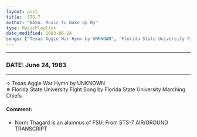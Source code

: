 ```yaml
---
layout: post
title:  STS-7
author: "NASA: Music to Wake Up By"
type: MusicPlaylist
date_modified: 1983-06-24
songs: ["Texas Aggie War Hymn by UNKNOWN", "Florida State University Fight Song by Florida State University Marching Chiefs"]
---
```


----
### DATE: June 24, 1983
----
⊹ Texas Aggie War Hymn by UNKNOWN  &nbsp;<br />
✵ Florida State University Fight Song by Florida State University Marching Chiefs

#### Comment:
* Norm Thagard is an alumnus of FSU. From STS-7 AIR/GROUND TRANSCRIPT



<br/>
<center>
	<a target="_blank"
	   href="https://twitter.com/intent/tweet?hashtags=Space,NASA,Playlist,NASAWakeupCalls,SpaceProgram&text={{ page.author}}, '{{ page.songs.first }}' {{ page.title }}, {{ page.date | date: '%B %d, %Y' }}. {{ site.url }}{{ page.url }}&via=nasawakeupcalls"><i class="fab fa-twitter" alt="Tweet this page" style="font-size: 1.3em;"></i></a>
	&nbsp; 	<i class="fas fa-user-astronaut" style="font-size: 1.5em;"></i> &nbsp;
    <a type="amzn" search="'Texas Aggie War Hymn by UNKNOWN' or 'Florida State University Fight Song by Florida State University Marching Chiefs'" category="popular music">
    <i class="fab fa-amazon" style="font-size: 1.3em;"></i></a>
</center>
